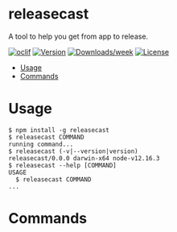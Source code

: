 releasecast
===========

A tool to help you get from app to release.

[![oclif](https://img.shields.io/badge/cli-oclif-brightgreen.svg)](https://oclif.io)
[![Version](https://img.shields.io/npm/v/releasecast.svg)](https://npmjs.org/package/releasecast)
[![Downloads/week](https://img.shields.io/npm/dw/releasecast.svg)](https://npmjs.org/package/releasecast)
[![License](https://img.shields.io/npm/l/releasecast.svg)](https://github.com/superhighfives/releasecast/blob/master/package.json)

<!-- toc -->
* [Usage](#usage)
* [Commands](#commands)
<!-- tocstop -->
# Usage
<!-- usage -->
```sh-session
$ npm install -g releasecast
$ releasecast COMMAND
running command...
$ releasecast (-v|--version|version)
releasecast/0.0.0 darwin-x64 node-v12.16.3
$ releasecast --help [COMMAND]
USAGE
  $ releasecast COMMAND
...
```
<!-- usagestop -->
# Commands
<!-- commands -->

<!-- commandsstop -->
